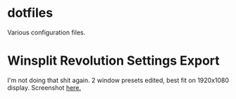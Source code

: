 dotfiles
========

Various configuration files.

Winsplit Revolution Settings Export
===================================
I'm not doing that shit again. 2 window presets edited, best fit on 1920x1080 display.
Screenshot [here.](http://)
